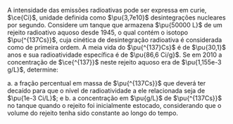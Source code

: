 A intensidade das emissões radioativas pode ser expressa em curie, $\ce{Ci}$, unidade definida como $\pu{3,7e10}$ desintegrações nucleares por segundo. Considere um tanque que armazena $\pu{50000 L}$ de um rejeito radioativo aquoso desde 1945, o qual contém o isotopo $\pu{^{137Cs}}$, cuja cinética de desintegração radioativa é considerada como de primeira ordem. A meia vida do $\pu{^{137}Cs}$ é de $\pu{30,1}$ anos e sua radioatividade específica é de $\pu{86,6 Ci/g}$. Se em 2010 a concentração de $\ce{^{137}}$ neste rejeito aquoso era de $\pu{1,155e-3 g/L}$, determine:

a. a fração percentual em massa de $\pu{^{137Cs}}$ que deverá ter decaído para que o nível de radioatividade a ele relacionada seja de $\pu{1e-3 Ci/L}$; e
b. a concentração em $\pu{g/L}$ de $\pu{^{137Cs}}$ no tanque quando o rejeito foi inicialmente estocado, considerando que o volume do rejeito tenha sido constante ao longo do tempo.
